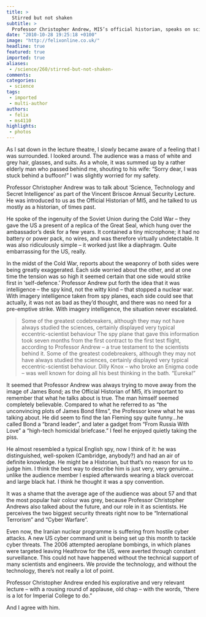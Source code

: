 ```yaml
---
title: >
  Stirred but not shaken
subtitle: >
  Professor Christopher Andrew, MI5’s official historian, speaks on science in the security service at the Vincent Briscoe Annual Security Lecture
date: "2010-10-28 19:25:18 +0100"
image: "http://felixonline.co.uk/"
headline: true
featured: true
imported: true
aliases:
 - /science/260/stirred-but-not-shaken-
comments:
categories:
 - science
tags:
 - imported
 - multi-author
authors:
 - felix
 - ms4110
highlights:
 - photos
---
```


As I sat down in the lecture theatre, I slowly became aware of a feeling that I was surrounded. I looked around. The audience was a mass of white and grey hair, glasses, and suits. As a whole, it was summed up by a rather elderly man who passed behind me, shouting to his wife: “Sorry dear, I was stuck behind a buffoon!” I was slightly worried for my safety.

Professor Christopher Andrew was to talk about ‘Science, Technology and Secret Intelligence’ as part of the Vincent Briscoe Annual Security Lecture. He was introduced to us as the Official Historian of MI5, and he talked to us mostly as a historian, of times past.

He spoke of the ingenuity of the Soviet Union during the Cold War – they gave the US a present of a replica of the Great Seal, which hung over the ambassador’s desk for a few years. It contained a tiny microphone; it had no battery or power pack, no wires, and was therefore virtually undetectable. It was also ridiculously simple – it worked just like a diaphragm. Quite embarrassing for the US, really.

In the midst of the Cold War, reports about the weaponry of both sides were being greatly exaggerated. Each side worried about the other, and at one time the tension was so high it seemed certain that one side would strike first in ‘self-defence.’ Professor Andrew put forth the idea that it was intelligence – the spy kind, not the witty kind – that stopped a nuclear war. With imagery intelligence taken from spy planes, each side could see that actually, it was not as bad as they’d thought, and there was no need for a pre-emptive strike. With imagery intelligence, the situation never escalated.
> Some of the greatest codebreakers, although they may not have always studied the sciences, certainly displayed very typical eccentric-scientist behaviour
The spy plane that gave this information took seven months from the first contract to the first test flight, according to Professor Andrew – a true testament to the scientists behind it. Some of the greatest codebreakers, although they may not have always studied the sciences, certainly displayed very typical eccentric-scientist behaviour. Dilly Knox – who broke an Enigma code – was well known for doing all his best thinking in the bath. “Eureka!”

It seemed that Professor Andrew was always trying to move away from the image of James Bond; as the Official Historian of MI5, it’s important to remember that what he talks about is true. The man himself seemed completely believable. Compared to what he referred to as “the unconvincing plots of James Bond films”, the Professor knew what he was talking about. He did seem to find the Ian Fleming spy quite funny...he called Bond a “brand leader”, and later a gadget from “From Russia With Love” a “high-tech homicidal briefcase.” I feel he enjoyed quietly taking the piss.

He almost resembled a typical English spy, now I think of it: he was distinguished, well-spoken (Cambridge, anybody?) and had an air of definite knowledge. He might be a Historian, but that’s no reason for us to judge him. I think the best way to describe him is just very, very genuine... unlike the audience member I espied afterwards wearing a black overcoat and large black hat. I think he thought it was a spy convention.

It was a shame that the average age of the audience was about 57 and that the most popular hair colour was grey, because Professor Christopher Andrews also talked about the future, and our role in it as scientists. He perceives the two biggest security threats right now to be “International Terrorism” and “Cyber Warfare”.

Even now, the Iranian nuclear programme is suffering from hostile cyber attacks. A new US cyber command unit is being set up this month to tackle cyber threats. The 2006 attempted aeroplane bombings, in which planes were targeted leaving Heathrow for the US, were averted through constant surveillance. This could not have happened without the technical support of many scientists and engineers. We provide the technology, and without the technology, there’s not really a lot of point.

Professor Christopher Andrew ended his explorative and very relevant lecture – with a rousing round of applause, old chap – with the words, “there is a lot for Imperial College to do.”

And I agree with him.
